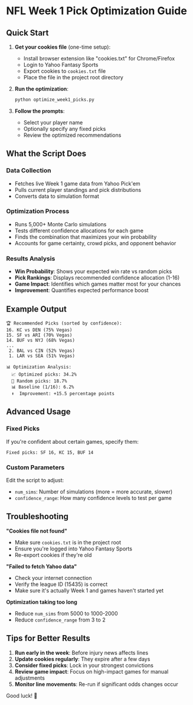 # NFL Week 1 Pick Optimization Guide

## Quick Start

1. **Get your cookies file** (one-time setup):
   - Install browser extension like "cookies.txt" for Chrome/Firefox
   - Login to Yahoo Fantasy Sports
   - Export cookies to `cookies.txt` file
   - Place the file in the project root directory

2. **Run the optimization**:
   ```bash
   python optimize_week1_picks.py
   ```

3. **Follow the prompts**:
   - Select your player name
   - Optionally specify any fixed picks
   - Review the optimized recommendations

## What the Script Does

### Data Collection
- Fetches live Week 1 game data from Yahoo Pick'em
- Pulls current player standings and pick distributions
- Converts data to simulation format

### Optimization Process
- Runs 5,000+ Monte Carlo simulations
- Tests different confidence allocations for each game
- Finds the combination that maximizes your win probability
- Accounts for game certainty, crowd picks, and opponent behavior

### Results Analysis
- **Win Probability**: Shows your expected win rate vs random picks
- **Pick Rankings**: Displays recommended confidence allocation (1-16)
- **Game Impact**: Identifies which games matter most for your chances
- **Improvement**: Quantifies expected performance boost

## Example Output

```
🏆 Recommended Picks (sorted by confidence):
16. KC vs DEN (75% Vegas)
15. SF vs ARI (70% Vegas) 
14. BUF vs NYJ (68% Vegas)
...
 2. BAL vs CIN (52% Vegas)
 1. LAR vs SEA (51% Vegas)

📊 Optimization Analysis:
  📈 Optimized picks: 34.2%
  🎲 Random picks: 18.7%
  📊 Baseline (1/16): 6.2%
  ⬆️  Improvement: +15.5 percentage points
```

## Advanced Usage

### Fixed Picks
If you're confident about certain games, specify them:
```
Fixed picks: SF 16, KC 15, BUF 14
```

### Custom Parameters
Edit the script to adjust:
- `num_sims`: Number of simulations (more = more accurate, slower)
- `confidence_range`: How many confidence levels to test per game

## Troubleshooting

**"Cookies file not found"**
- Make sure `cookies.txt` is in the project root
- Ensure you're logged into Yahoo Fantasy Sports
- Re-export cookies if they're old

**"Failed to fetch Yahoo data"**
- Check your internet connection
- Verify the league ID (15435) is correct
- Make sure it's actually Week 1 and games haven't started yet

**Optimization taking too long**
- Reduce `num_sims` from 5000 to 1000-2000
- Reduce `confidence_range` from 3 to 2

## Tips for Better Results

1. **Run early in the week**: Before injury news affects lines
2. **Update cookies regularly**: They expire after a few days
3. **Consider fixed picks**: Lock in your strongest convictions
4. **Review game impact**: Focus on high-impact games for manual adjustments
5. **Monitor line movements**: Re-run if significant odds changes occur

Good luck! 🏈